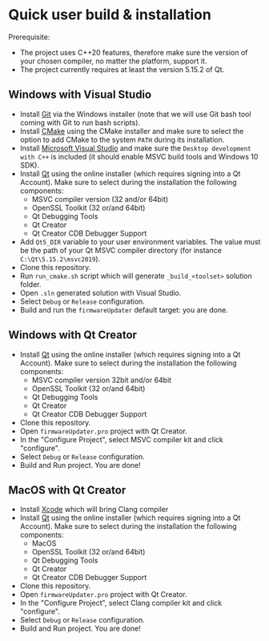 # Quick user build & installation

Prerequisite: 
- The project uses C++20 features, therefore make sure the version of your chosen compiler, no matter the platform, support it.
- The project currently requires at least the version 5.15.2 of Qt.

## Windows with Visual Studio

- Install [Git](https://git-scm.com/) via the Windows installer (note that we will use Git bash tool coming with Git to run bash scripts).
- Install [CMake](https://cmake.org/download/) using the CMake installer and make sure to select the option to add CMake to the system `PATH` during its installation.
- Install [Microsoft Visual Studio](https://visualstudio.microsoft.com/downloads/) and make sure the `Desktop development with C++` is included (it should enable MSVC build tools and Windows 10 SDK).
- Install [Qt](https://doc.qt.io/qt-5/gettingstarted.html) using the online installer (which requires signing into a Qt Account). Make sure to select during the installation the following components:
    - MSVC compiler version (32 and/or 64bit)
    - OpenSSL Toolkit (32 or/and 64bit)
    - Qt Debugging Tools
    - Qt Creator
    - Qt Creator CDB Debugger Support
- Add `Qt5_DIR` variable to your user environment variables. The value must be the path of your Qt MSVC compiler directory (for instance `C:\Qt\5.15.2\msvc2019`).
- Clone this repository.
- Run `run_cmake.sh` script which will generate `_build_<toolset>` solution folder.
- Open `.sln` generated solution with Visual Studio.
- Select `Debug` or `Release` configuration.
- Build and run the `firmwareUpdater` default target: you are done.

## Windows with Qt Creator

- Install [Qt](https://doc.qt.io/qt-5/gettingstarted.html) using the online installer (which requires signing into a Qt Account). Make sure to select during the installation the following components:
    - MSVC compiler version 32bit and/or 64bit
    - OpenSSL Toolkit (32 or/and 64bit)
    - Qt Debugging Tools
    - Qt Creator
    - Qt Creator CDB Debugger Support
- Clone this repository.
- Open `firmwareUpdater.pro` project with Qt Creator.
- In the "Configure Project", select MSVC compiler kit and click "configure".
- Select `Debug` or `Release` configuration.
- Build and Run project. You are done!

## MacOS with Qt Creator

- Install [Xcode](https://developer.apple.com/xcode/) which will bring Clang compiler
- Install [Qt](https://doc.qt.io/qt-5/gettingstarted.html) using the online installer (which requires signing into a Qt Account). Make sure to select during the installation the following components:
    - MacOS
    - OpenSSL Toolkit (32 or/and 64bit)
    - Qt Debugging Tools
    - Qt Creator
    - Qt Creator CDB Debugger Support
- Clone this repository.
- Open `firmwareUpdater.pro` project with Qt Creator.
- In the "Configure Project", select Clang compiler kit and click "configure".
- Select `Debug` or `Release` configuration.
- Build and Run project. You are done!
